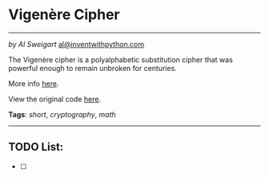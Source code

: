 Vigenère Cipher
===
___
_by Al Sweigart_ [al@inventwithpython.com](mailto:al@inventwithpython.com)

The Vigenère cipher is a polyalphabetic substitution cipher that was powerful enough to remain unbroken for centuries.

More info [here](https://en.wikipedia.org/wiki/Vigen%C3%A8re_cipher).

View the original code [here](https://nostarch.com/big-book-small-python-projects).

**Tags**: _short_, _cryptography_, _math_
___

TODO List:
---

* [ ]